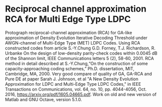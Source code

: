 # Reciprocal channel approximation RCA for Multi Edge Type LDPC
Protograph reciprocal-channel approximation (RCA) for GA-like approximation of Density Evolution Iterative Decoding Threshold under AWGN-channel of Multi-Edge Type (MET) LDPC Codes. Using RCA constructed codes from article S.-Y.Chung G.D. Forney, T.J. Richardson, R. Urbanke On the design of low-density parity-check codes within 0.0045 dB of the Shannon limit, IEEE Communications letters 5 (2), 58-60, 2001. RCA method in detail described at S.-Y.Chung,“On the construction of some capacity-approaching coding schemes,” Ph.D. dissertation, MIT, Cambridge, MA, 2000. Very good compare of quality of GA, GA-RCA and Pure DE at paper Sarah J. Johnson, et al "A New Density Evolution Approximation for LDPC and Multi-Edge Type LDPC Codes," in IEEE Transactions on Communications, vol. 64, no. 10, pp. 4044-4056, Oct. 2016, https://arxiv.org/pdf/1605.04665.pdf. Work on old and new version of Matlab and GNU Octave, version 5.1.0.
